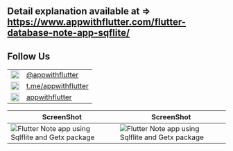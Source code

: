 ## Detail explanation available at => https://www.appwithflutter.com/flutter-database-note-app-sqflite/


## Follow Us

<table>
  <tr>
    <td><img src="/ss/icons/instagram.png" width="20" height="20" /></td>
    <td><a href="https://www.instagram.com/appwithflutter/">@appwithflutter</a></td>
  </tr>
  <tr>
    <td><img src="/ss/icons/telegram.png" width="20" height="20" /></td>
    <td><a href="https://t.me/appwithflutter">t.me/appwithflutter</a></td>
  </tr>
  <tr>
    <td><img src="/ss/icons/facebook.png" width="20" height="20" /></td>
    <td><a href="https://www.facebook.com/appwithflutter/">appwithflutter</a></td>
  </tr>
</table>

ScreenShot | ScreenShot
------------ | -------------
![Flutter Note app using Sqlflite and Getx package](ss/flutter-database-note-list.png) | ![Flutter Note app using Sqlflite and Getx package](ss/flutter-database-add-note.png) 

